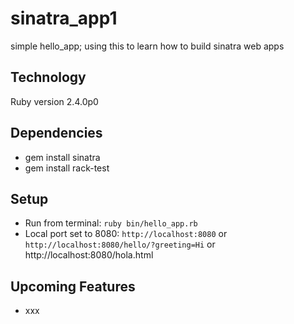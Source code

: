 # sinatra_app1
simple hello_app; using this to learn how to build sinatra web apps


## Technology
Ruby version 2.4.0p0


## Dependencies
* gem install sinatra
* gem install rack-test


## Setup
* Run from terminal: `ruby bin/hello_app.rb`
* Local port set to 8080: `http://localhost:8080` or ` http://localhost:8080/hello/?greeting=Hi` or http://localhost:8080/hola.html


## Upcoming Features
* xxx
